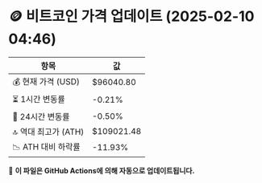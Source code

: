 # 🪙 비트코인 가격 업데이트 (2025-02-10 04:46)

| 항목                | 값 |
|--------------------|----------------|
| 💰 현재 가격 (USD) | $96040.80 |
| ⏳ 1시간 변동률    | -0.21% |
| 📆 24시간 변동률   | -0.50% |
| 🔝 역대 최고가 (ATH) | $109021.48 |
| 📉 ATH 대비 하락률 | -11.93% |

🔄 **이 파일은 GitHub Actions에 의해 자동으로 업데이트됩니다.**
